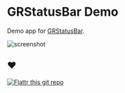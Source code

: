 # GRStatusBar Demo

Demo app for [GRStatusBar](https://github.com/insidegui/GRStatusBar).

![screenshot](https://raw.githubusercontent.com/insidegui/GRStatusBar/master/screenshot.png)

## ❤️

[![Flattr this git repo](http://api.flattr.com/button/flattr-badge-large.png)](https://flattr.com/submit/auto?user_id=insidegui&url=https://github.com/insidegui/GRStatusBar.git)